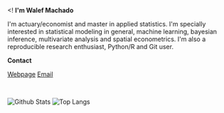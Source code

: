 
<!
**I'm Walef Machado** 

I'm actuary/economist and master in applied statistics. I'm specially interested in statistical modeling in general, machine learning, bayesian inference, multivariate analysis and spatial econometrics. I'm also a reproducible research enthusiast, Python/R and Git user. 
 
**Contact** 

[Webpage](https://walefmachado.github.io)
[Email](mailto:walefm2@gmail.com)  

<br/>

![Github Stats](https://github-readme-stats.vercel.app/api?username=walefmachado&count_private=true&show_icons=true&include_all_commits=true)
![Top Langs](https://github-readme-stats.vercel.app/api/top-langs/?username=walefmachado&hide=TeX&layout=compact)
>
